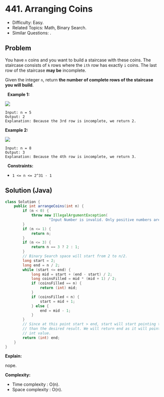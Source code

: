 # 441. Arranging Coins

- Difficulty: Easy.
- Related Topics: Math, Binary Search.
- Similar Questions: .

## Problem

You have ```n``` coins and you want to build a staircase with these coins. The staircase consists of ```k``` rows where the ```ith``` row has exactly ```i``` coins. The last row of the staircase **may be** incomplete.

Given the integer ```n```, return **the number of **complete rows** of the staircase you will build**.

 
**Example 1:**

![](https://assets.leetcode.com/uploads/2021/04/09/arrangecoins1-grid.jpg)

```
Input: n = 5
Output: 2
Explanation: Because the 3rd row is incomplete, we return 2.
```

**Example 2:**

![](https://assets.leetcode.com/uploads/2021/04/09/arrangecoins2-grid.jpg)

```
Input: n = 8
Output: 3
Explanation: Because the 4th row is incomplete, we return 3.
```

 
**Constraints:**


	
- ```1 <= n <= 2^31 - 1```



## Solution (Java)

```java
class Solution {
    public int arrangeCoins(int n) {
        if (n < 0) {
            throw new IllegalArgumentException(
                    "Input Number is invalid. Only positive numbers are allowed");
        }
        if (n <= 1) {
            return n;
        }
        if (n <= 3) {
            return n == 3 ? 2 : 1;
        }
        // Binary Search space will start from 2 to n/2.
        long start = 2;
        long end = n / 2;
        while (start <= end) {
            long mid = start + (end - start) / 2;
            long coinsFilled = mid * (mid + 1) / 2;
            if (coinsFilled == n) {
                return (int) mid;
            }
            if (coinsFilled < n) {
                start = mid + 1;
            } else {
                end = mid - 1;
            }
        }
        // Since at this point start > end, start will start pointing to a value greater
        // than the desired result. We will return end as it will point to the correct
        // int value.
        return (int) end;
    }
}
```

**Explain:**

nope.

**Complexity:**

* Time complexity : O(n).
* Space complexity : O(n).

